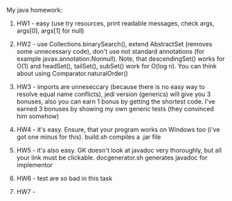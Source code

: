 My java homework:

1) HW1 - easy (use try resources, print readable messages, check args, args[0], args[1] for null)

2) HW2 - use Collections.binarySearch(), extend AbstractSet (removes some unnecessary code), don't use not standard annotations 
(for example javax.annotation.Nonnull). Note, that descendingSet() works for O(1) and headSet(), tailSet(), subSet() work 
for O(log n). You can think about using Comparator.naturalOrder()

3) HW3 - imports are unneseccary (because there is no easy way to resolve equal name conflicts), jedi version (generics) will 
give you 3 bonuses, also you can earn 1 bonus by getting the shortest code.
I've earned 3 bonuses by showing my own generic tests (they convinced him somehow)

4) HW4 - it's easy. Ensure, that your program works on Windows too (i've got one minus for this). build.sh compiles a .jar file

5) HW5 - it's also easy. GK doesn't look at javadoc very thoroughly, but all your link must be clickable. docgenerator.sh 
generates javadoc for implementor

6) HW6 - test are so bad in this task

7) HW7 - 